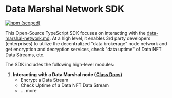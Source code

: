 # Data Marshal Network SDK

[![npm (scoped)](https://img.shields.io/npm/v/@itheum/sdk-data-marshal-network?style=for-the-badge)](https://www.npmjs.com/package/@itheum/sdk-data-marshal-network)

This Open-Source TypeScript SDK focuses on interacting with the [data-marshal-network.md](../../../data-marshal-network.md "mention"). At a high level, it enables 3rd party developers (enterprises) to utilize the decentralized "data brokerage" node network and get encryption and decryption services, check "data uptime" of Data NFT Data Streams, etc.

The SDK includes the following high-level modules:

1. **Interacting with a Data Marshal node (**[**Class Docs**](https://itheum.github.io/sdk-data-marshal-network/classes/DataMarshal.html)**)**
   * Encrypt a Data Stream
   * Check Uptime of a Data NFT Data Stream
   * ... more
